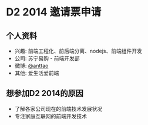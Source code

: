 # D2 2014 邀请票申请

## 个人资料

- 兴趣: 前端工程化、前后端分离、nodejs、前端组件开发
- 公司: 苏宁易购 - 前端开发部
- 微博: [@anttao](http://weibo.com/anttao/) 
- 其他: 爱生活爱前端

## 想参加D2 2014的原因

- 了解各家公司现在的前端技术发展状况
- 专注家庭互联网的前端开发技术
